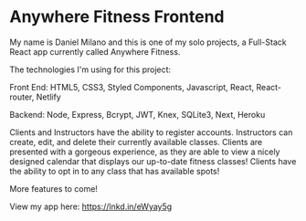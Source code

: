 # Anywhere Fitness Frontend

My name is Daniel Milano and this is one of my solo projects, a Full-Stack React app currently called Anywhere Fitness.

The technologies I'm using for this project:

Front End:
HTML5, CSS3, Styled Components, Javascript, React, React-router, Netlify

Backend: 
Node, Express, Bcrypt, JWT, Knex, SQLite3, Next, Heroku

Clients and Instructors have the ability to register accounts. 
Instructors can create, edit, and delete their currently available classes.
Clients are presented with a gorgeous experience, as they are able to view a nicely designed calendar that displays our up-to-date fitness classes! 
Clients have the ability to opt in to any class that has available spots!

More features to come!

View my app here: https://lnkd.in/eWyay5g
